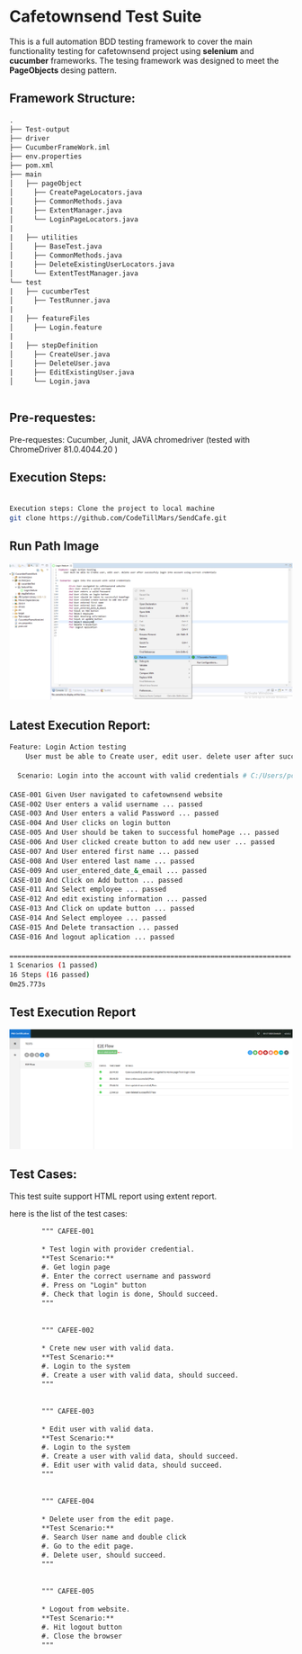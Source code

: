 # Cafetownsend Test Suite
This is a full automation BDD testing framework to cover the main functionality testing for cafetownsend project using **selenium** and **cucumber** frameworks. The tesing framework was designed to meet the **PageObjects** desing pattern.

## Framework Structure:
```
.
├── Test-output
├── driver
├── CucumberFrameWork.iml
├── env.properties
├── pom.xml
├── main
│   ├── pageObject
│     ├── CreatePageLocators.java
│     ├── CommonMethods.java
|     ├── ExtentManager.java
│     └── LoginPageLocators.java
|
|   ├── utilities
│     ├── BaseTest.java
│     ├── CommonMethods.java
|     ├── DeleteExistingUserLocators.java
│     └── ExtentTestManager.java
└── test
|   ├── cucumberTest
│     ├── TestRunner.java
|
|   ├── featureFiles
│     ├── Login.feature
|
|   ├── stepDefinition
│     ├── CreateUser.java
│     ├── DeleteUser.java
|     ├── EditExistingUser.java
│     └── Login.java
 

```

## Pre-requestes:
Pre-requestes:
Cucumber, Junit, JAVA
chromedriver (tested with ChromeDriver 81.0.4044.20 )


## Execution Steps:
```bash

Execution steps: Clone the project to local machine
git clone https://github.com/CodeTillMars/SendCafe.git


```
## Run Path Image
![](https://github.com/CodeTillMars/SendCafe/blob/master/Run%20image.png)


## Latest Execution Report:
```bash
Feature: Login Action testing
	User must be able to Create user, edit user. delete user after successfuly login into account using correct credentials

  Scenario: Login into the account with valid credentials # C:/Users/pc/Desktop/CucumberFrameWork/src/test/java/featureFiles/Login.feature:5

CASE-001 Given User navigated to cafetownsend website
CASE-002 User enters a valid username ... passed
CASE-003 And User enters a valid Password ... passed
CASE-004 And User clicks on login button
CASE-005 And User should be taken to successful homePage ... passed
CASE-006 And User clicked create button to add new user ... passed
CASE-007 And User entered first name ... passed 
CASE-008 And User entered last name ... passed
CASE-009 And user_entered_date_&_email ... passed
CASE-010 And Click on Add button ... passed
CASE-011 And Select employee ... passed
CASE-012 And edit existing information ... passed
CASE-013 And Click on update button ... passed
CASE-014 And Select employee ... passed
CASE-015 And Delete transaction ... passed
CASE-016 And logout aplication ... passed

======================================================================
1 Scenarios (1 passed)
16 Steps (16 passed)
0m25.773s

```


## Test Execution Report 
![](https://github.com/CodeTillMars/SendCafe/blob/master/runReport.PNG)


## Test Cases:
This test suite support HTML report using extent report.

here is the list of the test cases:

```
        """ CAFEE-001

        * Test login with provider credential.
        **Test Scenario:**
        #. Get login page
        #. Enter the correct username and password
        #. Press on "Login" button
        #. Check that login is done, Should succeed.
        """
    

        """ CAFEE-002

        * Crete new user with valid data.
        **Test Scenario:**
        #. Login to the system
        #. Create a user with valid data, should succeed.
        """


        """ CAFEE-003

        * Edit user with valid data.
        **Test Scenario:**
        #. Login to the system
        #. Create a user with valid data, should succeed.
        #. Edit user with valid data, should succeed.
        """


        """ CAFEE-004

        * Delete user from the edit page.
        **Test Scenario:**
        #. Search User name and double click
        #. Go to the edit page.
        #. Delete user, should succeed.
        """
		
		
		""" CAFEE-005

        * Logout from website.
        **Test Scenario:**
        #. Hit logout button 
        #. Close the browser
        """
```
